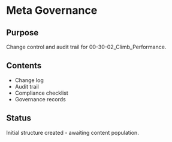 # Meta Governance

## Purpose
Change control and audit trail for 00-30-02_Climb_Performance.

## Contents
- Change log
- Audit trail
- Compliance checklist
- Governance records

## Status
Initial structure created - awaiting content population.
